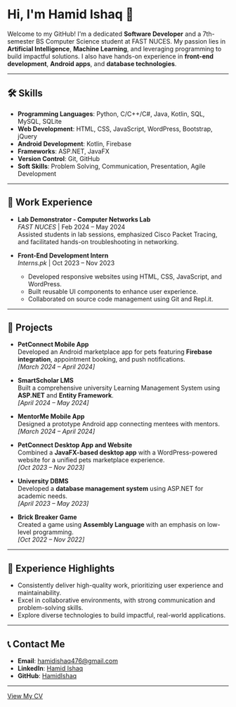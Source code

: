 # Hi, I'm Hamid Ishaq 👋

Welcome to my GitHub! I'm a dedicated **Software Developer** and a 7th-semester BS Computer Science student at FAST NUCES. My passion lies in **Artificial Intelligence**, **Machine Learning**, and leveraging programming to build impactful solutions. I also have hands-on experience in **front-end development**, **Android apps**, and **database technologies**.

---

## 🛠️ Skills

- **Programming Languages**: Python, C/C++/C#, Java, Kotlin, SQL, MySQL, SQLite
- **Web Development**: HTML, CSS, JavaScript, WordPress, Bootstrap, jQuery
- **Android Development**: Kotlin, Firebase
- **Frameworks**: ASP.NET, JavaFX
- **Version Control**: Git, GitHub
- **Soft Skills**: Problem Solving, Communication, Presentation, Agile Development

---

## 💼 Work Experience

- **Lab Demonstrator - Computer Networks Lab**  
  *FAST NUCES* | Feb 2024 – May 2024  
  Assisted students in lab sessions, emphasized Cisco Packet Tracing, and facilitated hands-on troubleshooting in networking.

- **Front-End Development Intern**  
  *Interns.pk* | Oct 2023 – Nov 2023  
  - Developed responsive websites using HTML, CSS, JavaScript, and WordPress.  
  - Built reusable UI components to enhance user experience.  
  - Collaborated on source code management using Git and Repl.it.

---

## 🌟 Projects

- **PetConnect Mobile App**  
  Developed an Android marketplace app for pets featuring **Firebase integration**, appointment booking, and push notifications.  
  *[March 2024 – April 2024]*

- **SmartScholar LMS**  
  Built a comprehensive university Learning Management System using **ASP.NET** and **Entity Framework**.  
  *[April 2024 – May 2024]*

- **MentorMe Mobile App**  
  Designed a prototype Android app connecting mentees with mentors.  
  *[March 2024 – April 2024]*

- **PetConnect Desktop App and Website**  
  Combined a **JavaFX-based desktop app** with a WordPress-powered website for a unified pets marketplace experience.  
  *[Oct 2023 – Nov 2023]*

- **University DBMS**  
  Developed a **database management system** using ASP.NET for academic needs.  
  *[April 2023 – May 2023]*

- **Brick Breaker Game**  
  Created a game using **Assembly Language** with an emphasis on low-level programming.  
  *[Oct 2022 – Nov 2022]*

---

## 📜 Experience Highlights

- Consistently deliver high-quality work, prioritizing user experience and maintainability.
- Excel in collaborative environments, with strong communication and problem-solving skills.
- Explore diverse technologies to build impactful, real-world applications.

---

## 📞 Contact Me

- **Email**: [hamidishaq476@gmail.com](mailto:hamidishaq476@gmail.com) 
- **LinkedIn**: [Hamid Ishaq](https://www.linkedin.com/in/hamid-ishaq-368a18236/)  
- **GitHub**: [HamidIshaq](https://github.com/HamidIshaq)

---

[View My CV](Hamid_Ishaq_CV_2.pdf)
